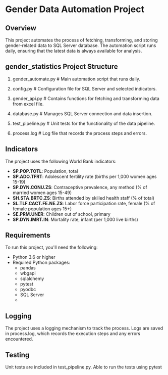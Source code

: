 # Gender Data Automation Project


## Overview
This project automates the process of fetching, transforming, and storing gender-related data to SQL Server database. The automation script runs daily, ensuring that the latest data is always available for analysis.


## gender_statistics Project Structure

1. gender_automate.py # Main automation script that runs daily.

2. config.py          # Configuration file for SQL Server and selected indicators. 

3. gender_api.py      # Contains functions for fetching and transforming data from excel file.
   
4. database.py        # Manages SQL Server connection and data insertion. 

5. test_pipeline.py   # Unit tests for the functionality of the data pipeline. 

6. process.log        # Log file that records the process steps and errors.




## Indicators
The project uses the following World Bank indicators:

- **SP.POP.TOTL**: Population, total
- **SP.ADO.TFRT**: Adolescent fertility rate (births per 1,000 women ages 15-19)
- **SP.DYN.CONU.ZS**: Contraceptive prevalence, any method (% of married women ages 15-49)
- **SH.STA.BRTC.ZS**: Births attended by skilled health staff (% of total)
- **SL.TLF.CACT.FE.NE.ZS**: Labor force participation rate, female (% of female population ages 15+)
- **SE.PRM.UNER**: Children out of school, primary
- **SP.DYN.IMRT.IN**: Mortality rate, infant (per 1,000 live births)

  
## Requirements
To run this project, you'll need the following:

- Python 3.6 or higher
- Required Python packages:
  - pandas
  - wbgapi
  - sqlalchemy
  - pytest
  - pyodbc
  - SQL Server
  - 

## Logging
The project uses a logging mechanism to track the process. Logs are saved in process.log, which records the execution steps and any errors encountered.

## Testing
Unit tests are included in test_pipeline.py. Able to run the tests using pytest

